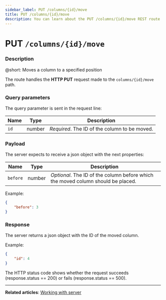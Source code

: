 ```yaml
---
sidebar_label: PUT /columns/{id}/move
title: PUT /columns/{id}/move
description: You can learn about the PUT /columns/{id}/move REST route in the documentation of the DHTMLX JavaScript Kanban library. Browse developer guides and API reference, try out code examples and live demos, and download a free 30-day evaluation version of DHTMLX Kanban.
---
```


# PUT `/columns/{id}/move`

### Description

@short: Moves a column to a specified position

The route handles the **HTTP PUT** request made to the `columns/{id}/move` path.

### Query parameters

The query parameter is sent in the request line:

| Name       | Type        | Description |
| ---------- | ----------- | ----------- |
| `id`       |  number     | *Required*. The ID of the column to be moved.|

### Payload

The server expects to receive a json object with the next properties:

| Name       | Type        | Description |
| ---------- | ----------- | ----------- |
| `before`   |  number     | *Optional*. The ID of the column before which the moved column should be placed.|

Example:

~~~json
{
    "before": 3
}
~~~

### Response

The server returns a json object with the ID of the moved column.

Example:

~~~json
{
    "id": 4
}
~~~

The HTTP status code shows whether the request succeeds (response.status == 200) or fails (response.status == 500).

---

**Related articles**: [Working with server](guides/working_with_server.md)

